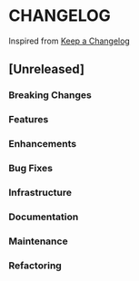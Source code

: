 # CHANGELOG

Inspired from [Keep a Changelog](https://keepachangelog.com/en/1.0.0/)

## [Unreleased]

### Breaking Changes

### Features

### Enhancements

### Bug Fixes

### Infrastructure

### Documentation

### Maintenance

### Refactoring
